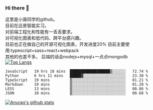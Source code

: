 ### Hi there 👋

这里是小唐同学的github。<br>
目前在远景智能实习。<br>
对前端工程化和性能有一丢丢要求。<br>
对可视化图表和低代码、跨平台感兴趣。<br>
目前也正在做自己的开源可视化图表，开发进度20%
目前主要使用:typescript+sass+react+webpack<br>
其他的也差不多。
后端的话会nodejs+mysql+一点点mongodb<br>
[![Top Langs](https://github-readme-stats.vercel.app/api/top-langs/?username=isaacttttttt&layout=compact)](https://github.com/anuraghazra/github-readme-stats)<br>
<!--START_SECTION:waka-->

```text
JavaScript   19 hrs 18 mins  ██████████████████▒░░░░░░   72.74 %
Python       6 hrs 11 mins   █████▓░░░░░░░░░░░░░░░░░░░   23.30 %
TypeScript   19 mins         ▒░░░░░░░░░░░░░░░░░░░░░░░░   01.21 %
Markdown     19 mins         ▒░░░░░░░░░░░░░░░░░░░░░░░░   01.20 %
LESS         13 mins         ▒░░░░░░░░░░░░░░░░░░░░░░░░   00.86 %
JSON         10 mins         ▒░░░░░░░░░░░░░░░░░░░░░░░░   00.68 %
```

<!--END_SECTION:waka-->

[![Anurag's github stats](https://github-readme-stats.vercel.app/api?username=isaacttttttt)](https://github.com/anuraghazra/github-readme-stats)

